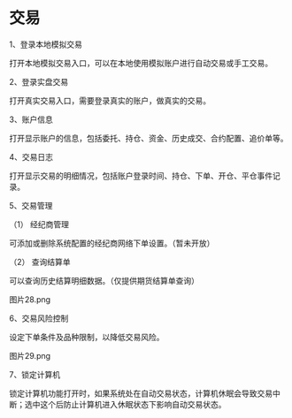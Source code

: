 # 交易
1、登录本地模拟交易



打开本地模拟交易入口，可以在本地使用模拟账户进行自动交易或手工交易。



2、登录实盘交易



打开真实交易入口，需要登录真实的账户，做真实的交易。



3、账户信息



打开显示账户的信息，包括委托、持仓、资金、历史成交、合约配置、追价单等。



4、交易日志



打开显示交易的明细情况，包括账户登录时间、持仓、下单、开仓、平仓事件记录。



5、交易管理



（1） 经纪商管理



可添加或删除系统配置的经纪商网络下单设置。（暂未开放）



（2） 查询结算单



可以查询历史结算明细数据。（仅提供期货结算单查询）

图片28.png


6、交易风险控制



设定下单条件及品种限制，以降低交易风险。



图片29.png



7、锁定计算机



锁定计算机功能打开时，如果系统处在自动交易状态，计算机休眠会导致交易中断；选中这个后防止计算机进入休眠状态下影响自动交易状态。